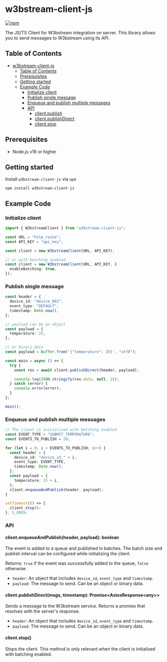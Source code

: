 # w3bstream-client-js

[![npm](https://img.shields.io/npm/v/w3bstream-client-js)](https://www.npmjs.com/package/w3bstream-client-js)

The JS/TS Client for W3bstream integration on server. This library allows you to send messages to W3bstream using its API.

## Table of Contents

- [w3bstream-client-js](#w3bstream-client-js)
  - [Table of Contents](#table-of-contents)
  - [Prerequisites](#prerequisites)
  - [Getting started](#getting-started)
  - [Example Code](#example-code)
    - [Initialize client](#initialize-client)
    - [Publish single message](#publish-single-message)
    - [Enqueue and publish multiple messages](#enqueue-and-publish-multiple-messages)
    - [API](#api)
      - [client.publish](#clientpublishheader-payload-boolean)
      - [client.publishDirect](#clientpublishdirectmsgs-timestamp-promiseaxiosresponseany)
      - [client.stop](#clientstop)

## Prerequisites

- Node.js v16 or higher

## Getting started

Install `w3bstream-client-js` via `npm`

```shell
npm install w3bstream-client-js
```

## Example Code

### Initialize client

```typescript
import { W3bstreamClient } from "w3bstream-client-js";

const URL = "http_route";
const API_KEY = "api_key";

const client = new W3bstreamClient(URL, API_KEY);

// or with batching enabled
const client = new W3bstreamClient(URL, API_KEY, {
  enableBatching: true,
});
```

### Publish single message

```typescript
const header = {
  device_id: "device_001",
  event_type: "DEFAULT",
  timestamp: Date.now(),
};

// payload can be an object
const payload = {
  temperature: 25,
};

// or binary data
const payload = Buffer.from('{"temperature": 25}', "utf8");

const main = async () => {
  try {
    const res = await client.publishDirect(header, payload);

    console.log(JSON.stringify(res.data, null, 2));
  } catch (error) {
    console.error(error);
  }
};

main();
```

### Enqueue and publish multiple messages

```typescript
// The client is initialized with batching enabled
const EVENT_TYPE = "SUBMIT_TEMPERATURE";
const EVENTS_TO_PUBLISH = 20;

for (let i = 0; i < EVENTS_TO_PUBLISH; i++) {
  const header = {
    device_id: "device_id_" + i,
    event_type: EVENT_TYPE,
    timestamp: Date.now(),
  };
  const payload = {
    temperature: 25 + i,
  };
  client.enqueueAndPublish(header, payload);
}

setTimeout(() => {
  client.stop();
}, 5_000);
```

### API

#### client.enqueueAndPublish(header, payload): boolean

The event is added to a queue and published in batches. The batch size and publish interval can be configured while initializing the client.

Returns:
`true` if the event was successfully added to the queue, `false` otherwise.

- `header`: An object that includes `device_id`, `event_type` and `timestamp`.
- `payload`: The message to send. Can be an object or binary data.

#### client.publishDirect(msgs, timestamp): Promise\<AxiosResponse\<any>>

Sends a message to the W3bstream service. Returns a promise that resolves with the server's response.

- `header`: An object that includes `device_id`, `event_type` and `timestamp`.
- `payload`: The message to send. Can be an object or binary data.

#### client.stop()

Stops the client. This method is only relevant when the client is initialized with batching enabled.
